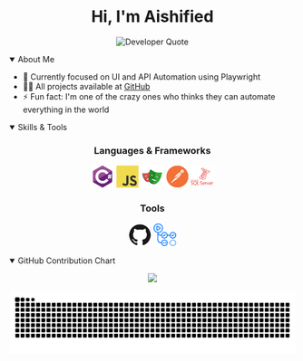 <!--## Hi there 👋-->

<!--
**aish0629/aish0629** is a ✨ _special_ ✨ repository because its `README.md` (this file) appears on your GitHub profile.

Here are some ideas to get you started:

- 🔭 I’m currently working on ...
- 🌱 I’m currently learning ...
- 👯 I’m looking to collaborate on ...
- 🤔 I’m looking for help with ...
- 💬 Ask me about ...
- 📫 How to reach me: ...
- 😄 Pronouns: ...
- ⚡ Fun fact: ...
-->
<h1 align="center">Hi, I'm Aishified</h1>

<p align="center">
<img src="https://readme-typing-svg.demolab.com?font=Fira+Code&duration=3000&pause=2000&color=C2FFC7&center=true&vCenter=true&random=false&width=800&lines=Walking+on+water+and+developing+software+from+a+specification+are+easy+if+both+are+frozen.++-+Edward+V.+Berard" alt="Developer Quote"/>
</p>
</details>
</p>
</details>

<details open>
<summary>About Me</summary>
<ul>
<li>🌱 Currently focused on UI and API Automation using Playwright</li>
<li>👨‍💻 All projects available at <a href="https://github.com/aish0629">GitHub</a></li>
<li>⚡ Fun fact: I'm one of the crazy ones who thinks they can automate everything in the world</li>
</ul>
</details>

<details open>
<summary>Skills & Tools</summary>
<h3 align="center">Languages & Frameworks</h3>
<p align="center">
    <img src="https://raw.githubusercontent.com/devicons/devicon/master/icons/csharp/csharp-original.svg" alt="python" width="40" height="40"/>
    <img src="https://raw.githubusercontent.com/devicons/devicon/master/icons/javascript/javascript-original.svg" alt="javascript" width="40" height="40"/>
    <img src="https://raw.githubusercontent.com/devicons/devicon/master/icons/playwright/playwright-original.svg" alt="html5" width="40" height="40"/>
    <img src="https://raw.githubusercontent.com/devicons/devicon/master/icons/postman/postman-original.svg" alt="postman" width="40" height="40"/>
    <img src="https://raw.githubusercontent.com/devicons/devicon/master/icons/microsoftsqlserver/microsoftsqlserver-plain-wordmark.svg" alt="microsoftsqlserver" width="40" height="40"/>
    
</p>

<h3 align="center">Tools</h3>
<p align="center">
    <img src="https://raw.githubusercontent.com/devicons/devicon/master/icons/github/github-original.svg" alt="github" width="40" height="40"/>
    <img src="https://raw.githubusercontent.com/devicons/devicon/master/icons/githubactions/githubactions-original.svg" alt="githubactions" width="40" height="40"/>
    
</p></details>


<details open>
<summary>GitHub Contribution Chart</summary>
<p align="center">
    <img src="https://github-readme-activity-graph.vercel.app/graph?username=aish0629&theme=github-compact&area=true&hide_border=true&custom_title=Contribution%20Graph&bg_color=000000&color=C2FFC7&line=CB9DF0&point=C2FFC7&area_color=CB9DF0" />
</p>
</details>

<p align="center">
  <img src="https://raw.githubusercontent.com/aish0629/aish0629/output/github-contribution-grid-snake.svg" alt="snake"/>
</p>
</details>


</div>
